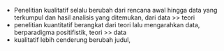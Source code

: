 - Penelitian kualitatif selalu berubah dari rencana awal hingga data yang terkumpul dan hasil analisis yang ditemukan, dari data >> teori
- penelitian kuantitatif berangkat dari teori lalu mengarahkan data, berparadigma positifistik, teori >> data
- kualitatif lebih cenderung berubah judul, 